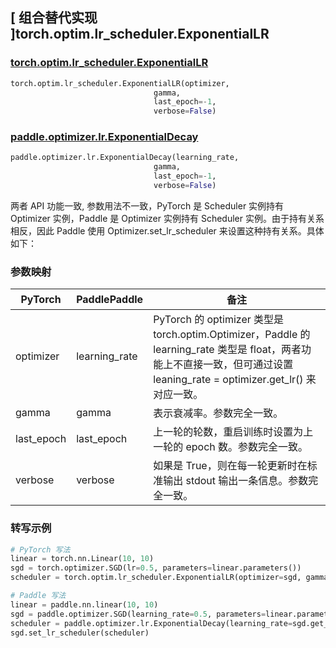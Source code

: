 ## [ 组合替代实现 ]torch.optim.lr_scheduler.ExponentialLR

### [torch.optim.lr_scheduler.ExponentialLR](https://pytorch.org/docs/stable/generated/torch.optim.lr_scheduler.ExponentialLR.html)

```python
torch.optim.lr_scheduler.ExponentialLR(optimizer,
                                gamma,
                                last_epoch=-1,
                                verbose=False)
```

### [paddle.optimizer.lr.ExponentialDecay](https://www.paddlepaddle.org.cn/documentation/docs/zh/develop/api/paddle/optimizer/lr/ExponentialDecay_cn.html)

```python
paddle.optimizer.lr.ExponentialDecay(learning_rate,
                                gamma,
                                last_epoch=-1,
                                verbose=False)
```

两者 API 功能一致, 参数用法不一致，PyTorch 是 Scheduler 实例持有 Optimizer 实例，Paddle 是 Optimizer 实例持有 Scheduler 实例。由于持有关系相反，因此 Paddle 使用 Optimizer.set_lr_scheduler 来设置这种持有关系。具体如下：

### 参数映射

| PyTorch | PaddlePaddle | 备注                                                                                       |
| ------- | ------------ | ------------------------------------------------------------------------------------------ |
| optimizer     | learning_rate       | PyTorch 的 optimizer 类型是 torch.optim.Optimizer，Paddle 的 learning_rate 类型是 float，两者功能上不直接一致，但可通过设置 leaning_rate = optimizer.get_lr() 来对应一致。  |
| gamma     | gamma       | 表示衰减率。参数完全一致。             |
| last_epoch     | last_epoch       | 上一轮的轮数，重启训练时设置为上一轮的 epoch 数。参数完全一致。       |
| verbose     | verbose       | 如果是 True，则在每一轮更新时在标准输出 stdout 输出一条信息。参数完全一致。  |

### 转写示例
```python
# PyTorch 写法
linear = torch.nn.Linear(10, 10)
sgd = torch.optimizer.SGD(lr=0.5, parameters=linear.parameters())
scheduler = torch.optim.lr_scheduler.ExponentialLR(optimizer=sgd, gamma=0.5)

# Paddle 写法
linear = paddle.nn.linear(10, 10)
sgd = paddle.optimizer.SGD(learning_rate=0.5, parameters=linear.parameters())
scheduler = paddle.optimizer.lr.ExponentialDecay(learning_rate=sgd.get_lr(), gamma=0.5)
sgd.set_lr_scheduler(scheduler)
```
